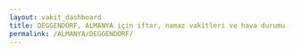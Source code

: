 ```yaml
---
layout: vakit_dashboard
title: DEGGENDORF, ALMANYA için iftar, namaz vakitleri ve hava durumu - ilçe/eyalet seç
permalink: /ALMANYA/DEGGENDORF/
---
```


<script type="text/javascript">
  var GLOBAL_COUNTRY = 'ALMANYA';
  var GLOBAL_CITY = 'DEGGENDORF';
  var GLOBAL_STATE = '';
  var lat = 72;
  var lon = 21;
</script>
